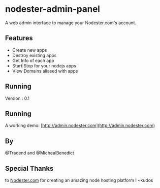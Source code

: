 nodester-admin-panel
==================================================

A web admin interface to manage your Nodester.com's account.

Features
-------
* Create new apps
* Destroy existing apps
* Get Info of each app
* Start|Stop for your nodejs apps
* View Domains aliased with apps

Running
-------
Version : 0.1

Running
-------
A working demo: [http://admin.nodester.com](http://admin.nodester.com)

By
--
@Tracend and @MichealBenedict

Special Thanks
--------------
to [Nodester.com](http://nodester.com) for creating an amazing node hosting platform ! ~kudos